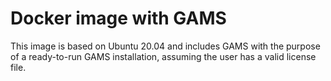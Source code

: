 # Docker image with GAMS

This image is based on Ubuntu 20.04 and includes GAMS with the purpose of a ready-to-run GAMS installation, assuming the user has a valid license file.
